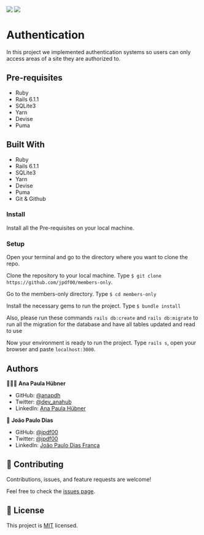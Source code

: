 ![](https://img.shields.io/badge/Microverse-blueviolet) ![](https://img.shields.io/badge/RoR-red)


# Authentication

In this project we implemented authentication systems so users can only access areas of a site they are authorized to.

## Pre-requisites

- Ruby
- Rails 6.1.1
- SQLite3
- Yarn
- Devise
- Puma

## Built With

- Ruby
- Rails 6.1.1
- SQLite3
- Yarn
- Devise
- Puma
- Git & Github

### Install

Install all the Pre-requisites on your local machine.

### Setup

Open your terminal and go to the directory where you want to clone the repo.

Clone the repository to your local machine. Type `$ git clone https://github.com/jpdf00/members-only`.

Go to the members-only directory. Type `$ cd members-only`

Install the necessary gems to run the project. Type `$ bundle install`

Also, please run these commands `rails db:create` and `rails db:migrate` to run all the migration for the database and have all tables updated and read to use

Now your environment is ready to run the project. Type `rails s`, open your browser and paste `localhost:3000`.

## Authors

👩🏼‍💻 **Ana Paula Hübner**

- GitHub: [@anapdh](https://github.com/anapdh)
- Twitter: [@dev_anahub](https://twitter.com/dev_anahub)
- LinkedIn: [Ana Paula Hübner](https://www.linkedin.com/in/anapdh)

👤 **João Paulo Dias**

- GitHub: [@jpdf00](https://github.com/jpdf00)
- Twitter: [@jpdf00](https://twitter.com/jpdf00)
- LinkedIn: [João Paulo Dias França](https://linkedin.com/linkedinhandle)


## 🤝 Contributing

Contributions, issues, and feature requests are welcome!

Feel free to check the [issues page](https://github.com/jpdf00/members-only/issues).

## 📝 License

This project is [MIT](./LICENSE) licensed.
